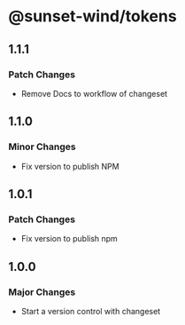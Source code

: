 # @sunset-wind/tokens

## 1.1.1

### Patch Changes

- Remove Docs to workflow of changeset

## 1.1.0

### Minor Changes

- Fix version to publish NPM

## 1.0.1

### Patch Changes

- Fix version to publish npm

## 1.0.0

### Major Changes

- Start a version control with changeset
